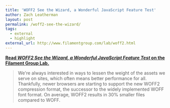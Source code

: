 ```yaml
---
title: 'WOFF2 See the Wizard, a Wonderful JavaScript Feature Test'
author: Zach Leatherman
layout: post
permalink: /woff2-see-the-wizard/
tags:
  - external
  - highlight
external_url: http://www.filamentgroup.com/lab/woff2.html
---
```


[**Read *WOFF2 See the Wizard, a Wonderful JavaScript Feature Test* on the Filament Group Lab.**](http://www.filamentgroup.com/lab/woff2.html)

> We're always interested in ways to lessen the weight of the assets we serve on sites, which often means better performance for all. Thankfully, newer browsers are starting to support the new WOFF2 compression format, the successor to the widely implemented WOFF font format. On average, WOFF2 results in 30% smaller files compared to WOFF. 
